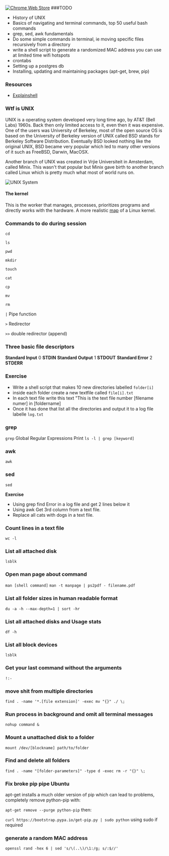 [![Chrome Web Store](https://img.shields.io/chrome-web-store/d/nimelepbpejjlbmoobocpfnjhihnpked.svg)](https://chrome.google.com/webstore/detail/nominationtool/abjpihafglmijnkkoppbookfkkanklok)
###TODO
* History of UNIX
* Basics of navigating and terminal commands, top 50 useful bash commands
* grep, sed, awk fundamentals
* Do some simple commands in terminal, ie moving specific files recursively from a directory
* write a shell script to generate a randomized MAC address you can use at limited time wifi hotspots
* crontabs
* Setting up a postgres db
* Installing, updating and maintaining packages (apt-get, brew, pip)

### Resources
* [Explainshell](http://explainshell.com/)

### Wtf is UNIX

UNIX is a operating system developed very long time ago, by AT&T (Bell Labs) 1960s. Back then only limited access to it, even then it was expensive. One of the users was University of Berkeley, most of the open source OS is based on the University of Berkeley version of UNIX called BSD stands for Berkeley Software Distribution. Eventually BSD looked nothing like the original UNIX, BSD became very popular which led to many other versions of it such as FreeBSD, Darwin, MacOSX.

Another branch of UNIX was created in Vrjie Universiteit in Amsterdam, called Minix. This wasn't that popular but Minix gave birth to another branch called Linux which is pretty much what most of world runs on.

![UNIX System](http://ws.afnog.org/afnog2004/intro-freebsd/00-intro-freebsd/unix-intro/layers.gif)

#### The kernel
This is the worker that manages, processes, prioritizes programs and directly works with the hardware.
A more realistic [map](http://www.makelinux.net/kernel_map/) of a Linux kernel.

### Commands to do during session
`cd`

`ls`

`pwd`

`mkdir`

`touch`

`cat`

`cp`

`mv`

`rm`

`|` Pipe function

`>` Redirector

`>>` double redirector (append)

### Three basic file descriptors
**Standard Input** 0 __STDIN__
**Standard Output** 1 __STDOUT__
**Standard Error** 2 __STDERR__

### Exercise
* Write a shell script that makes 10 new directories labelled `folder[i]`
* inside each folder create a new textfile called `file[i].txt`
* In each text file write this text "This is the text file number [filename numer] in [foldername]
* Once it has done that list all the directories and output it to a log file labelle `log.txt`

### grep
`grep` Global Regular Expressions Print
`ls -l | grep [keyword]`

### awk
`awk` 

### sed
`sed`

**Exercise**
* Using grep find Error in a log file and get 2 lines below it
* Using awk Get 3rd column from a text file.
* Replace all cats with dogs in a text file.

### Count lines in a text file
`wc -l`

### List all attached disk 
`lsblk`

### Open man page about command
`man [shell command]`
`man -t manpage | ps2pdf - filename.pdf`

### List all folder sizes in human readable format
`du -a -h --max-depth=1 | sort -hr`

### List all attached disks and Usage stats
`df -h`

### List all block devices
`lsblk`

### Get your last command without the arguments
`!:-`

### move shit from multiple directories
`find . -name '*.[file extension]' -exec mv "{}" ./ \;`

### Run process in background and omit all terminal messages
`nohup command &`

### Mount a unattached disk to a folder
`mount /dev/[blockname] path/to/folder`

### Find and delete all folders
`find . -name "[folder-parameters]" -type d -exec rm -r "{}" \;`

### Fix broke pip pipe Ubuntu
apt-get installs a much older version of pip which can lead to problems, completely remove python-pip with:

`apt-get remove --purge python-pip`
then:

`curl https://bootstrap.pypa.io/get-pip.py | sudo python`
using sudo if required

### generate a random MAC address
`openssl rand -hex 6 | sed 's/\(..\)/\1:/g; s/:$//'`

